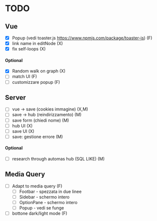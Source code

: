 # TODO
## Vue
- [x] Popup (vedi toaster.js https://www.npmjs.com/package/toaster-js) (F)
- [x] link name in editNode (X)
- [x] fix self-loops (X)
#### Optional
- [x] Random walk on graph (X)
- [ ] match UI (F)
- [ ] customizzare popup (F)

## Server
- [ ] vue -> save (cookies immagine) (X,M)
- [ ] save -> hub (reindirizzamento) (M)
- [ ] save form (chiedi nome) (M)
- [ ] hub UI (X)
- [ ] save UI (X)
- [ ] save: gestione errore (M)
#### Optional
- [ ] research through automas hub (SQL LIKE) (M)
## Media Query
- [ ] Adapt to media query (F)
    - [ ] Footbar - spezzata in due linee
    - [ ] Sidebar -  schermo intero
    - [ ] OptionPane - schermo intero
    - [ ] Popup - vedi se funge
- [ ] bottone dark/light mode (F)
